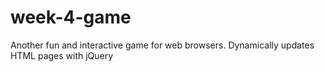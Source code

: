 # week-4-game
Another fun and interactive game for web browsers. Dynamically updates HTML pages with jQuery
